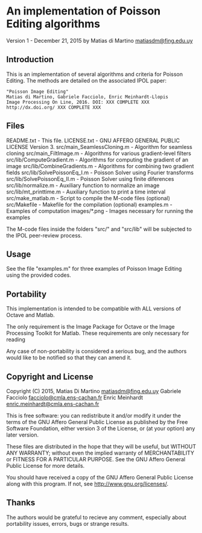 An implementation of Poisson Editing algorithms
===============================================

Version 1 - December 21, 2015
by Matias di Martino <matiasdm@fing.edu.uy>


Introduction
------------

This is an implementation of several algorithms and criteria for Poisson
Editing.  The methods are detailed on the associated IPOL paper:

	"Poisson Image Editing"
	Matias di Martino, Gabriele Facciolo, Enric Meinhardt-Llopis
	Image Processing On Line, 2016. DOI: XXX COMPLETE XXX
	http://dx.doi.org/ XXX COMPLETE XXX



Files
-----

README.txt                  - This file.
LICENSE.txt                 - GNU AFFERO GENERAL PUBLIC LICENSE Version 3.
src/main_SeamlessCloning.m  - Algorithm for seamless cloning
src/main_FiltImage.m        - Algorithms for various gradient-level filters
src/lib/ComputeGradient.m   - Algorithms for computing the gradient of an image
src/lib/CombineGradients.m  - Algorithms for combining two gradient fields
src/lib/SolvePoissonEq_I.m  - Poisson Solver using Fourier transforms
src/lib/SolvePoissonEq_II.m - Poisson Solver using finite diferences
src/lib/normalize.m         - Auxiliary function to normalize an image
src/lib/mt_printtime.m      - Auxiliary function to print a time interval
src/make_matlab.m           - Script to compile the M-code files (optional)
src/Makefile                - Makefile for the compilation (optional)
examples.m                  - Examples of computation
images/*.png                - Images necessary for running the examples

The M-code files inside the folders "src/" and "src/lib" will be subjected to
the IPOL peer-review process.


Usage
-----

See the file "examples.m" for three examples of Poisson Image Editing using the
provided codes.


Portability
-----------

This implementation is intended to be compatible with ALL versions of Octave
and Matlab.

The only requirement is the Image Package for Octave or the Image Processing 
Toolkit for Matlab.  These requirements are only necessary for reading 

Any case of non-portability is considered a serious bug, and the authors would
like to be notified so that they can amend it.


Copyright and License
---------------------

Copyright (C) 2015,
 Matias Di Martino <matiasdm@fing.edu.uy>
 Gabriele Facciolo <facciolo@cmla.ens-cachan.fr>
 Enric Meinhardt   <enric.meinhardt@cmla.ens-cachan.fr>

This is free software: you can redistribute it and/or modify
it under the terms of the GNU Affero General Public License as
published by the Free Software Foundation, either version 3 of the
License, or (at your option) any later version.

These files are distributed in the hope that they will be useful,
but WITHOUT ANY WARRANTY; without even the implied warranty of
MERCHANTABILITY or FITNESS FOR A PARTICULAR PURPOSE. See the
GNU Affero General Public License for more details.

You should have received a copy of the GNU Affero General Public License
along with this program. If not, see <http://www.gnu.org/licenses/>.



Thanks
------

The authors would be grateful to recieve any comment, especially about
portability issues, errors, bugs or strange results.
